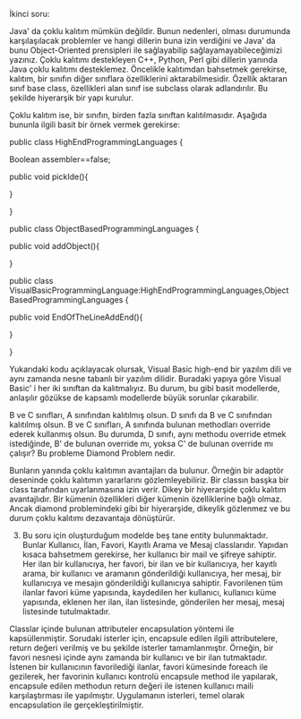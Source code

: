 
İkinci soru:

Java' da çoklu kalıtım mümkün değildir. Bunun nedenleri, olması durumunda karşılaşılacak problemler ve hangi dillerin buna izin verdiğini ve Java' da bunu Object-Oriented prensipleri ile sağlayabilip sağlayamayabileceğimizi yazınız.
Çoklu kalıtımı destekleyen C++, Python, Perl gibi dillerin yanında Java çoklu kalıtımı desteklemez. Öncelikle kalıtımdan bahsetmek gerekirse, kalıtım, bir sınıfın diğer sınıflara özelliklerini aktarabilmesidir. Özellik aktaran sınıf base class, özellikleri alan sınıf ise subclass olarak adlandırılır. Bu şekilde hiyerarşik bir yapı kurulur.

Çoklu kalıtım ise, bir sınıfın, birden fazla sınıftan kalıtılmasıdır. Aşağıda bununla ilgili basit bir örnek vermek gerekirse:

public class HighEndProgrammingLanguages {

Boolean assembler==false;

public void pickIde(){

}

}

public class ObjectBasedProgrammingLanguages {

public void addObject(){

}

public class VisualBasicProgrammingLanguage:HighEndProgrammingLanguages,ObjectBasedProgrammingLanguages {

public void EndOfTheLineAddEnd(){

}

}

Yukarıdaki kodu açıklayacak olursak, Visual Basic high-end bir yazılım dili ve aynı zamanda nesne tabanlı bir yazılım dilidir. Buradaki yapıya göre Visual Basic' i her iki sınıftan da kalıtmalıyız. Bu durum, bu gibi basit modellerde, anlaşılır gözükse de kapsamlı modellerde büyük sorunlar çıkarabilir.

B ve C sınıfları, A sınıfından kalıtılmış olsun. D sınıfı da B ve C sınıfından kalıtılmış olsun. B ve C sınıfları, A sınıfında bulunan methodları override ederek kullanmış olsun. Bu durumda, D sınıfı, aynı methodu override etmek istediğinde, B' de bulunan override mı, yoksa C' de bulunan override mı çalışır? Bu probleme Diamond Problem nedir.

Bunların yanında çoklu kalıtımın avantajları da bulunur. Örneğin bir adaptör deseninde çoklu kalıtımın yararlarını gözlemleyebiliriz. Bir classın basşka bir class tarafından uyarlanmasına izin verir. Dikey bir hiyerarşide çoklu kalıtım avantajlıdır. Bir kümenin özellikleri diğer kümenin özelliklerine bağlı olmaz. Ancak diamond problemindeki gibi bir hiyerarşide, dikeylik gözlenmez ve bu durum çoklu kalıtımı dezavantaja dönüştürür.

3) Bu soru için oluşturduğum modelde beş tane entity bulunmaktadır. Bunlar Kullanıcı, İlan, Favori, Kayıtlı Arama ve Mesaj classlarıdır. Yapıdan kısaca bahsetmem gerekirse, her kullanıcı bir mail ve şifreye sahiptir. Her ilan bir kullanıcıya, her favori, bir ilan ve bir kullanıcıya, her kayıtlı arama, bir kullanıcı ve aramanın gönderildiği kullanıcıya, her mesaj, bir kullanıcıya ve mesajın gönderildiği kullanıcıya sahiptir. Favorilenen tüm ilanlar favori küme yapısında, kaydedilen her kullanıcı, kullanıcı küme yapısında, eklenen her ilan, ilan listesinde, gönderilen her mesaj, mesaj listesinde tutulmaktadır. 

Classlar içinde bulunan attributeler encapsulation yöntemi ile kapsüllenmiştir. Sorudaki isterler için, encapsule edilen ilgili attributelere, return değeri verilmiş ve bu şekilde isterler tamamlanmıştır. Örneğin, bir favori nesnesi içinde aynı zamanda bir kullanıcı ve bir ilan tutmaktadır. İstenen bir kullanıcının favorilediği ilanlar, favori kümesinde foreach ile gezilerek, her favorinin kullanıcı kontrolü encapsule method ile yapılarak, encapsule edilen methodun return değeri ile istenen kullanıcı maili karşılaştırması ile yapılmıştır. Uygulamanın isterleri, temel olarak encapsulation ile gerçekleştirilmiştir. 
